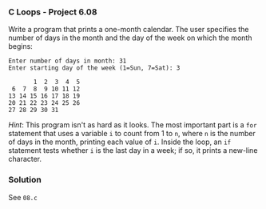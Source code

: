 ### C Loops - Project 6.08

Write a program that prints a one-month calendar. 
The user specifies the number of days in the month and the day of the week on which the month begins:

```
Enter number of days in month: 31
Enter starting day of the week (1=Sun, 7=Sat): 3

       1  2  3  4  5
 6  7  8  9 10 11 12
13 14 15 16 17 18 19
20 21 22 23 24 25 26
27 28 29 30 31
```

*Hint*: This program isn't as hard as it looks. 
The most important part is a `for` statement that uses a variable `i` to count from 1 to `n`, where `n` is the number of days in the month, 
printing each value of `i`. Inside the loop, an `if` statement tests whether `i` is the last day in a week; if so, it prints a new-line character.

### Solution

See ```08.c```